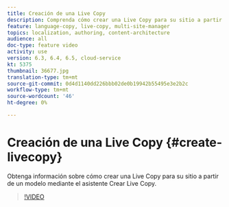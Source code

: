 ```yaml
---
title: Creación de una Live Copy
description: Comprenda cómo crear una Live Copy para su sitio a partir de un modelo mediante el asistente Crear Live Copy.
feature: language-copy, live-copy, multi-site-manager
topics: localization, authoring, content-architecture
audience: all
doc-type: feature video
activity: use
version: 6.3, 6.4, 6.5, cloud-service
kt: 5375
thumbnail: 36677.jpg
translation-type: tm+mt
source-git-commit: 0d4d1140dd226bbb02de0b19942b55495e3e2b2c
workflow-type: tm+mt
source-wordcount: '46'
ht-degree: 0%

---
```



# Creación de una Live Copy {#create-livecopy}

Obtenga información sobre cómo crear una Live Copy para su sitio a partir de un modelo mediante el asistente Crear Live Copy.

>[!VIDEO](https://video.tv.adobe.com/v/36677?quality=12&learn=on)
